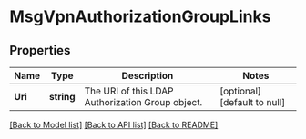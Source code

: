 # MsgVpnAuthorizationGroupLinks

## Properties
Name | Type | Description | Notes
------------ | ------------- | ------------- | -------------
**Uri** | **string** | The URI of this LDAP Authorization Group object. | [optional] [default to null]

[[Back to Model list]](../README.md#documentation-for-models) [[Back to API list]](../README.md#documentation-for-api-endpoints) [[Back to README]](../README.md)

